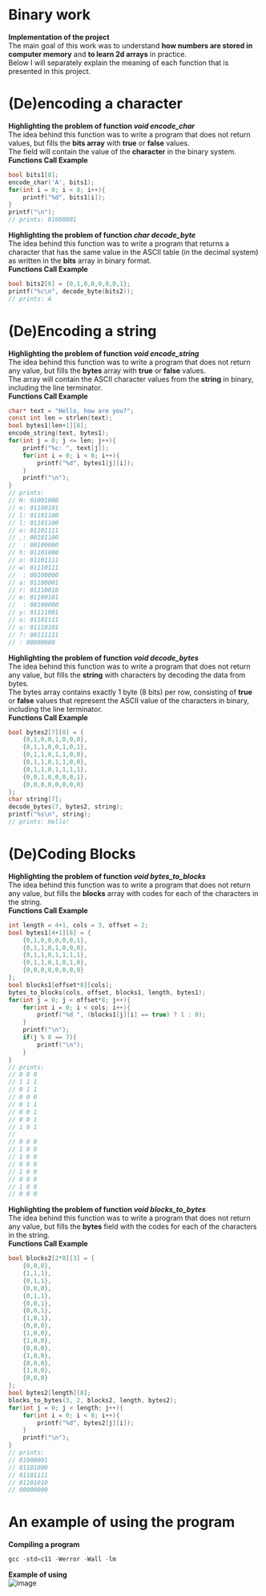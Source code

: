 # Binary work
<strong>Implementation of the project</strong><br>
The main goal of this work was to understand <strong>how numbers are stored in computer memory</strong> and <strong>to learn 2d arrays</strong> in practice.<br>
Below I will separately explain the meaning of each function that is presented in this project.<br>
# (De)encoding a character
<strong>Highlighting the problem of function <i>void encode_char</i></strong><br>
The idea behind this function was to write a program that does not return values, but fills the <strong>bits array</strong> with <strong>true</strong> or <strong>false</strong> values.<br>
The field will contain the value of the <strong>character</strong> in the binary system.<br>
<strong>Functions Call Example</strong>
```c
bool bits1[8];
encode_char('A', bits1);
for(int i = 0; i < 8; i++){
    printf("%d", bits1[i]);
}
printf("\n");
// prints: 01000001
```
<strong>Highlighting the problem of function <i>char decode_byte</i></strong><br>
The idea behind this function was to write a program that returns a character that has the same value in the ASCII table (in the decimal system) as written in the <strong>bits</strong> array in binary format.<br>
<strong>Functions Call Example</strong>
```c
bool bits2[8] = {0,1,0,0,0,0,0,1};
printf("%c\n", decode_byte(bits2));
// prints: A
```
# (De)Encoding a string
<strong>Highlighting the problem of function <i>void encode_string</i></strong><br>
The idea behind this function was to write a program that does not return any value, but fills the <strong>bytes</strong> array with <strong>true</strong> or <strong>false</strong> values.<br>
The array will contain the ASCII character values from the <strong>string</strong> in binary, including the line terminator.<br>
<strong>Functions Call Example</strong>
```c
char* text = "Hello, how are you?";
const int len = strlen(text);
bool bytes1[len+1][8];
encode_string(text, bytes1);
for(int j = 0; j <= len; j++){
    printf("%c: ", text[j]);
    for(int i = 0; i < 8; i++){
        printf("%d", bytes1[j][i]);
    }
    printf("\n");
}
// prints:
// H: 01001000
// e: 01100101
// l: 01101100
// l: 01101100
// o: 01101111
// ,: 00101100
//  : 00100000
// h: 01101000
// o: 01101111
// w: 01110111
//  : 00100000
// a: 01100001
// r: 01110010
// e: 01100101
//  : 00100000
// y: 01111001
// o: 01101111
// u: 01110101
// ?: 00111111
// : 00000000
```
<strong>Highlighting the problem of function <i>void decode_bytes</i></strong><br>
The idea behind this function was to write a program that does not return any value, but fills the <strong>string</strong> with characters by decoding the data from bytes.<br>
The bytes array contains exactly 1 byte (8 bits) per row, consisting of <strong>true</strong> or <strong>false</strong> values that represent the ASCII value of the characters in binary, including the line terminator.<br>
<strong>Functions Call Example</strong>
```c
bool bytes2[7][8] = {
    {0,1,0,0,1,0,0,0},
    {0,1,1,0,0,1,0,1},
    {0,1,1,0,1,1,0,0},
    {0,1,1,0,1,1,0,0},
    {0,1,1,0,1,1,1,1},
    {0,0,1,0,0,0,0,1},
    {0,0,0,0,0,0,0,0}
};
char string[7];
decode_bytes(7, bytes2, string);
printf("%s\n", string);
// prints: Hello!
```
# (De)Coding Blocks
<strong>Highlighting the problem of function <i>void bytes_to_blocks</i></strong><br>
The idea behind this function was to write a program that does not return any value, but fills the <strong>blocks</strong> array with codes for each of the characters in the string.<br>
<strong>Functions Call Example</strong>
```c
int length = 4+1, cols = 3, offset = 2;
bool bytes1[4+1][8] = {
    {0,1,0,0,0,0,0,1},
    {0,1,1,0,1,0,0,0},
    {0,1,1,0,1,1,1,1},
    {0,1,1,0,1,0,1,0},
    {0,0,0,0,0,0,0,0}
};
bool blocks1[offset*8][cols];
bytes_to_blocks(cols, offset, blocks1, length, bytes1);
for(int j = 0; j < offset*8; j++){
    for(int i = 0; i < cols; i++){
        printf("%d ", (blocks1[j][i] == true) ? 1 : 0);
    }
    printf("\n");
    if(j % 8 == 7){
        printf("\n");
    }
}
// prints:
// 0 0 0 
// 1 1 1 
// 0 1 1 
// 0 0 0 
// 0 1 1 
// 0 0 1 
// 0 0 1 
// 1 0 1 
// 
// 0 0 0 
// 1 0 0 
// 1 0 0 
// 0 0 0 
// 1 0 0 
// 0 0 0 
// 1 0 0 
// 0 0 0
```
<strong>Highlighting the problem of function <i>void blocks_to_bytes</i></strong><br>
The idea behind this function was to write a program that does not return any value, but fills the <strong>bytes</strong> field with the codes for each of the characters in the string.<br>
<strong>Functions Call Example</strong>
```c
bool blocks2[2*8][3] = {
    {0,0,0},
    {1,1,1},
    {0,1,1},
    {0,0,0},
    {0,1,1},
    {0,0,1},
    {0,0,1},
    {1,0,1},
    {0,0,0},
    {1,0,0},
    {1,0,0},
    {0,0,0},
    {1,0,0},
    {0,0,0},
    {1,0,0},
    {0,0,0}
};
bool bytes2[length][8];
blocks_to_bytes(3, 2, blocks2, length, bytes2);
for(int j = 0; j < length; j++){
    for(int i = 0; i < 8; i++){
        printf("%d", bytes2[j][i]);
    }
    printf("\n");
}
// prints:
// 01000001
// 01101000
// 01101111
// 01101010
// 00000000
```
# An example of using the program
<strong>Compiling a program</strong>
```c
gcc -std=c11 -Werror -Wall -lm 
```
<strong>Example of using</strong><br>
![image](https://user-images.githubusercontent.com/70052763/211438298-a2e2442f-c09a-4b88-aa11-b281c188abaa.png)
